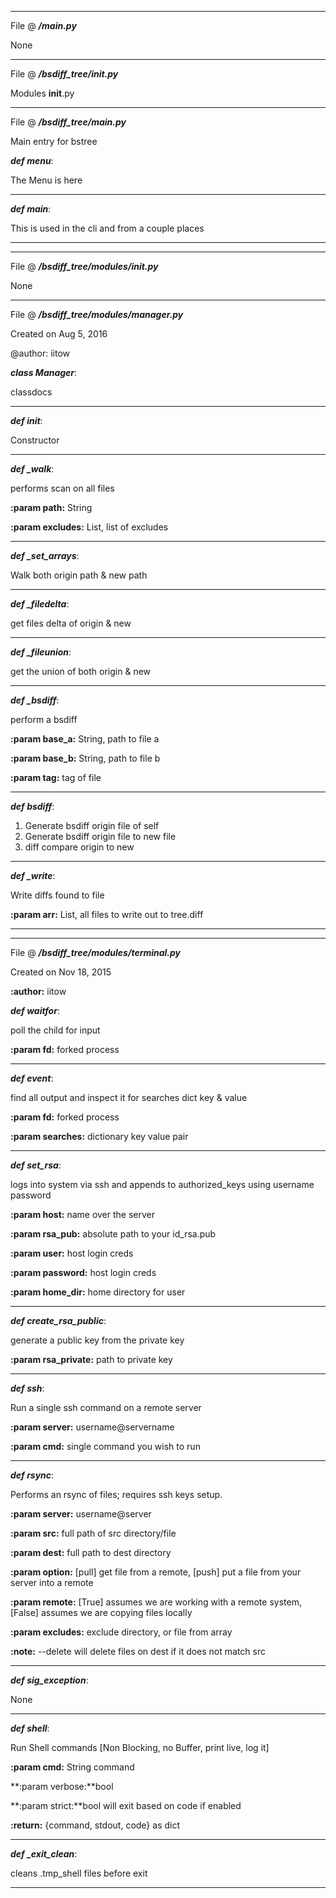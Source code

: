 
**********************************************
 File @ ***/main.py***

None

**********************************************
 File @ ***/bsdiff_tree/__init__.py***

Modules __init__.py

**********************************************
 File @ ***/bsdiff_tree/__main__.py***

Main entry for bstree


***def menu***: 

The Menu is here
**********************************************

***def main***: 

This is used in the cli and from a couple places
**********************************************
**********************************************
 File @ ***/bsdiff_tree/modules/__init__.py***

None

**********************************************
 File @ ***/bsdiff_tree/modules/manager.py***

Created on Aug 5, 2016

@author: iitow


***class Manager***: 

classdocs
**********************************************

***def __init__***: 

Constructor
**********************************************

***def _walk***: 

performs scan on all files

**:param path:** String

**:param excludes:** List, list of excludes
**********************************************

***def _set_arrays***: 

Walk both origin path & new path
**********************************************

***def _filedelta***: 

get files delta of origin & new
**********************************************

***def _fileunion***: 

get the union of both origin & new
**********************************************

***def _bsdiff***: 

perform a bsdiff

**:param base_a:** String, path to file a 

**:param base_b:** String, path to file b

**:param tag:** tag of file
**********************************************

***def bsdiff***: 

1. Generate bsdiff origin file of self
2. Generate bsdiff origin file to new file
3. diff compare origin to new
**********************************************

***def _write***: 

Write diffs found to file

**:param arr:** List, all files to write out to tree.diff
**********************************************
**********************************************
 File @ ***/bsdiff_tree/modules/terminal.py***

Created on Nov 18, 2015


**:author:** iitow


***def waitfor***: 

poll the child for input


**:param fd:** forked process
**********************************************

***def event***: 

find all output and inspect it for searches dict key & value


**:param fd:** forked process

**:param searches:** dictionary key value pair
**********************************************

***def set_rsa***: 

logs into system via ssh
and appends to authorized_keys using username password


**:param     host:** name over the server

**:param  rsa_pub:** absolute path to your id_rsa.pub

**:param     user:** host login creds

**:param password:** host login creds

**:param home_dir:** home directory for user
**********************************************

***def create_rsa_public***: 

generate a public key from the private key


**:param rsa_private:** path to private key
**********************************************

***def ssh***: 

Run a single ssh command on a remote server


**:param server:** username@servername

**:param cmd:** single command you wish to run
**********************************************

***def rsync***: 

Performs an rsync of files; requires ssh keys setup.


**:param   server:** username@server

**:param      src:** full path of src directory/file

**:param     dest:** full path to dest directory

**:param   option:** [pull] get file from a remote,
[push] put a file from your server into a remote

**:param   remote:** [True] assumes we are working with
a remote system, [False] assumes we are copying files locally

**:param excludes:** exclude directory, or file from array

**:note:** --delete will delete files on dest if it does not match src
**********************************************

***def sig_exception***: 

None
**********************************************

***def shell***: 

Run Shell commands  [Non Blocking, no Buffer, print live, log it]


**:param cmd:** String command

**:param verbose:**bool

**:param strict:**bool will exit based on code if enabled

**:return:**  {command, stdout, code} as dict
**********************************************

***def _exit_clean***: 

cleans .tmp_shell files before exit
**********************************************